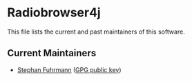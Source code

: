 # Radiobrowser4j

This file lists the current and past maintainers of this
software.

## Current Maintainers

  * [Stephan Fuhrmann](https://github.com/sfuhrm) ([GPG public key](https://github.com/sfuhrm.gpg))
